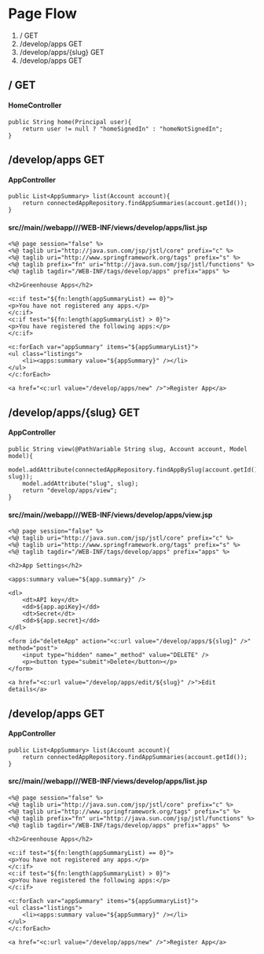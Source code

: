 # Page Flow
1. / GET
2. /develop/apps GET
3. /develop/apps/{slug} GET
4. /develop/apps GET

## / GET

#### HomeController
```
public String home(Principal user){
    return user != null ? "homeSignedIn" : "homeNotSignedIn";
}
```

## /develop/apps GET

#### AppController
```
public List<AppSummary> list(Account account){
    return connectedAppRepository.findAppSummaries(account.getId());
}
```

#### src//main//webapp///WEB-INF/views/develop/apps/list.jsp
```
<%@ page session="false" %>
<%@ taglib uri="http://java.sun.com/jsp/jstl/core" prefix="c" %>
<%@ taglib uri="http://www.springframework.org/tags" prefix="s" %>
<%@ taglib prefix="fn" uri="http://java.sun.com/jsp/jstl/functions" %>
<%@ taglib tagdir="/WEB-INF/tags/develop/apps" prefix="apps" %>

<h2>Greenhouse Apps</h2>

<c:if test="${fn:length(appSummaryList) == 0}">
<p>You have not registered any apps.</p>
</c:if>
<c:if test="${fn:length(appSummaryList) > 0}">
<p>You have registered the following apps:</p>
</c:if>

<c:forEach var="appSummary" items="${appSummaryList}">
<ul class="listings">
	<li><apps:summary value="${appSummary}" /></li>
</ul>
</c:forEach>

<a href="<c:url value="/develop/apps/new" />">Register App</a>

```

## /develop/apps/{slug} GET

#### AppController
```
public String view(@PathVariable String slug, Account account, Model model){
    model.addAttribute(connectedAppRepository.findAppBySlug(account.getId(), slug));
    model.addAttribute("slug", slug);
    return "develop/apps/view";
}
```

#### src//main//webapp///WEB-INF/views/develop/apps/view.jsp
```
<%@ page session="false" %>
<%@ taglib uri="http://java.sun.com/jsp/jstl/core" prefix="c" %>
<%@ taglib uri="http://www.springframework.org/tags" prefix="s" %>
<%@ taglib tagdir="/WEB-INF/tags/develop/apps" prefix="apps" %>

<h2>App Settings</h2>

<apps:summary value="${app.summary}" />

<dl>
	<dt>API key</dt>
	<dd>${app.apiKey}</dd>
	<dt>Secret</dt>
	<dd>${app.secret}</dd>
</dl>

<form id="deleteApp" action="<c:url value="/develop/apps/${slug}" />" method="post">
	<input type="hidden" name="_method" value="DELETE" />
	<p><button type="submit">Delete</button></p>
</form>

<a href="<c:url value="/develop/apps/edit/${slug}" />">Edit details</a>

```

## /develop/apps GET

#### AppController
```
public List<AppSummary> list(Account account){
    return connectedAppRepository.findAppSummaries(account.getId());
}
```

#### src//main//webapp///WEB-INF/views/develop/apps/list.jsp
```
<%@ page session="false" %>
<%@ taglib uri="http://java.sun.com/jsp/jstl/core" prefix="c" %>
<%@ taglib uri="http://www.springframework.org/tags" prefix="s" %>
<%@ taglib prefix="fn" uri="http://java.sun.com/jsp/jstl/functions" %>
<%@ taglib tagdir="/WEB-INF/tags/develop/apps" prefix="apps" %>

<h2>Greenhouse Apps</h2>

<c:if test="${fn:length(appSummaryList) == 0}">
<p>You have not registered any apps.</p>
</c:if>
<c:if test="${fn:length(appSummaryList) > 0}">
<p>You have registered the following apps:</p>
</c:if>

<c:forEach var="appSummary" items="${appSummaryList}">
<ul class="listings">
	<li><apps:summary value="${appSummary}" /></li>
</ul>
</c:forEach>

<a href="<c:url value="/develop/apps/new" />">Register App</a>

```

